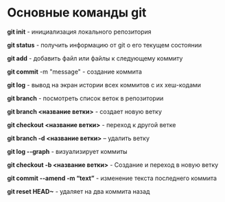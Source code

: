 # Основные команды git

**git init** - инициализация локального репозитория

**git status** - получить информацию от git о его текущем состоянии

**git add** - добавить файл или файлы к следующему коммиту

**git commit** -m "message" - создание коммита

**git log** - вывод на экран истории всех коммитов с их хеш-кодами

**git branch** - посмотреть список веток в репозитории

**git branch <название ветки>** - создает новую ветку

**git checkout <название ветки>** - переход к другой ветке

**git branch -d <название ветки>** – удалить ветку

**git log --graph** - визуализирует коммиты

**git checkout -b <название ветки>** - Создание и переход в новую ветку

**git commit --amend -m “text”** - изменение текста последнего коммита

**git reset HEAD~** - удаляет на два коммита назад